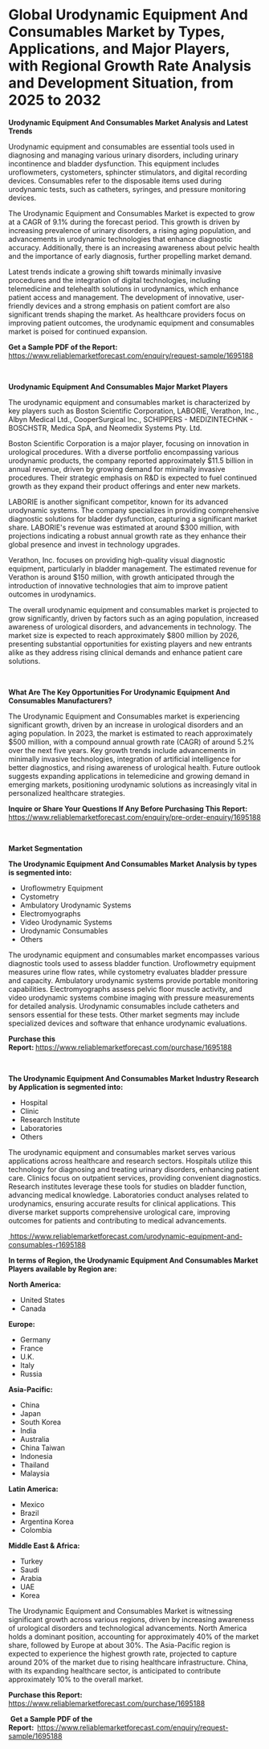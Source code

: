 <p><h1>Global Urodynamic Equipment And Consumables Market by Types, Applications, and Major Players, with Regional Growth Rate Analysis and Development Situation, from 2025 to 2032</h1></p><p><strong>Urodynamic Equipment And Consumables Market Analysis and Latest Trends</strong></p>
<p><p>Urodynamic equipment and consumables are essential tools used in diagnosing and managing various urinary disorders, including urinary incontinence and bladder dysfunction. This equipment includes uroflowmeters, cystometers, sphincter stimulators, and digital recording devices. Consumables refer to the disposable items used during urodynamic tests, such as catheters, syringes, and pressure monitoring devices.</p><p>The Urodynamic Equipment and Consumables Market is expected to grow at a CAGR of 9.1% during the forecast period. This growth is driven by increasing prevalence of urinary disorders, a rising aging population, and advancements in urodynamic technologies that enhance diagnostic accuracy. Additionally, there is an increasing awareness about pelvic health and the importance of early diagnosis, further propelling market demand.</p><p>Latest trends indicate a growing shift towards minimally invasive procedures and the integration of digital technologies, including telemedicine and telehealth solutions in urodynamics, which enhance patient access and management. The development of innovative, user-friendly devices and a strong emphasis on patient comfort are also significant trends shaping the market. As healthcare providers focus on improving patient outcomes, the urodynamic equipment and consumables market is poised for continued expansion.</p></p>
<p><strong>Get a Sample PDF of the Report:&nbsp;</strong> <a href="https://www.reliablemarketforecast.com/enquiry/request-sample/1695188?utm_campaign=2334&utm_medium=2&utm_source=Github&utm_content=ia&utm_term=13042025&utm_id=urodynamic-equipment-and-consumables">https://www.reliablemarketforecast.com/enquiry/request-sample/1695188</a></p>
<p>&nbsp;</p>
<p><strong>Urodynamic Equipment And Consumables Major Market Players</strong></p>
<p><p>The urodynamic equipment and consumables market is characterized by key players such as Boston Scientific Corporation, LABORIE, Verathon, Inc., Albyn Medical Ltd., CooperSurgical Inc., SCHIPPERS - MEDIZINTECHNK - BOSCHSTR, Medica SpA, and Neomedix Systems Pty. Ltd. </p><p>Boston Scientific Corporation is a major player, focusing on innovation in urological procedures. With a diverse portfolio encompassing various urodynamic products, the company reported approximately $11.5 billion in annual revenue, driven by growing demand for minimally invasive procedures. Their strategic emphasis on R&D is expected to fuel continued growth as they expand their product offerings and enter new markets.</p><p>LABORIE is another significant competitor, known for its advanced urodynamic systems. The company specializes in providing comprehensive diagnostic solutions for bladder dysfunction, capturing a significant market share. LABORIE's revenue was estimated at around $300 million, with projections indicating a robust annual growth rate as they enhance their global presence and invest in technology upgrades.</p><p>Verathon, Inc. focuses on providing high-quality visual diagnostic equipment, particularly in bladder management. The estimated revenue for Verathon is around $150 million, with growth anticipated through the introduction of innovative technologies that aim to improve patient outcomes in urodynamics.</p><p>The overall urodynamic equipment and consumables market is projected to grow significantly, driven by factors such as an aging population, increased awareness of urological disorders, and advancements in technology. The market size is expected to reach approximately $800 million by 2026, presenting substantial opportunities for existing players and new entrants alike as they address rising clinical demands and enhance patient care solutions.</p></p>
<p>&nbsp;</p>
<p><strong>What Are The Key Opportunities For Urodynamic Equipment And Consumables Manufacturers?</strong></p>
<p><p>The Urodynamic Equipment and Consumables market is experiencing significant growth, driven by an increase in urological disorders and an aging population. In 2023, the market is estimated to reach approximately $500 million, with a compound annual growth rate (CAGR) of around 5.2% over the next five years. Key growth trends include advancements in minimally invasive technologies, integration of artificial intelligence for better diagnostics, and rising awareness of urological health. Future outlook suggests expanding applications in telemedicine and growing demand in emerging markets, positioning urodynamic solutions as increasingly vital in personalized healthcare strategies.</p></p>
<p><strong>Inquire or Share Your Questions If Any Before Purchasing This Report:</strong> <a href="https://www.reliablemarketforecast.com/enquiry/pre-order-enquiry/1695188?utm_campaign=2334&utm_medium=2&utm_source=Github&utm_content=ia&utm_term=13042025&utm_id=urodynamic-equipment-and-consumables">https://www.reliablemarketforecast.com/enquiry/pre-order-enquiry/1695188</a></p>
<p>&nbsp;</p>
<p><strong>Market Segmentation</strong></p>
<p><strong>The Urodynamic Equipment And Consumables Market Analysis by types is segmented into:</strong></p>
<p><ul><li>Uroflowmetry Equipment</li><li>Cystometry</li><li>Ambulatory Urodynamic Systems</li><li>Electromyographs</li><li>Video Urodynamic Systems</li><li>Urodynamic Consumables</li><li>Others</li></ul></p>
<p><p>The urodynamic equipment and consumables market encompasses various diagnostic tools used to assess bladder function. Uroflowmetry equipment measures urine flow rates, while cystometry evaluates bladder pressure and capacity. Ambulatory urodynamic systems provide portable monitoring capabilities. Electromyographs assess pelvic floor muscle activity, and video urodynamic systems combine imaging with pressure measurements for detailed analysis. Urodynamic consumables include catheters and sensors essential for these tests. Other market segments may include specialized devices and software that enhance urodynamic evaluations.</p></p>
<p><strong>Purchase this Report:&nbsp;</strong><a href="https://www.reliablemarketforecast.com/purchase/1695188?utm_campaign=2334&utm_medium=2&utm_source=Github&utm_content=ia&utm_term=13042025&utm_id=urodynamic-equipment-and-consumables">https://www.reliablemarketforecast.com/purchase/1695188</a></p>
<p>&nbsp;</p>
<p><strong>The Urodynamic Equipment And Consumables Market Industry Research by Application is segmented into:</strong></p>
<p><ul><li>Hospital</li><li>Clinic</li><li>Research Institute</li><li>Laboratories</li><li>Others</li></ul></p>
<p><p>The urodynamic equipment and consumables market serves various applications across healthcare and research sectors. Hospitals utilize this technology for diagnosing and treating urinary disorders, enhancing patient care. Clinics focus on outpatient services, providing convenient diagnostics. Research institutes leverage these tools for studies on bladder function, advancing medical knowledge. Laboratories conduct analyses related to urodynamics, ensuring accurate results for clinical applications. This diverse market supports comprehensive urological care, improving outcomes for patients and contributing to medical advancements.</p></p>
<p><a href="https://www.reliablemarketforecast.com/urodynamic-equipment-and-consumables-r1695188?utm_campaign=2334&utm_medium=2&utm_source=Github&utm_content=ia&utm_term=13042025&utm_id=urodynamic-equipment-and-consumables">&nbsp;https://www.reliablemarketforecast.com/urodynamic-equipment-and-consumables-r1695188</a></p>
<p><strong>In terms of Region, the Urodynamic Equipment And Consumables Market Players available by Region are:</strong></p>
<p>
    <p> <strong> North America: </strong>
        <ul>
            <li>United States</li>
            <li>Canada</li>
        </ul>
        </p> 
    <p> <strong> Europe: </strong>
        <ul>
            <li>Germany</li>
            <li>France</li>
            <li>U.K.</li>
            <li>Italy</li>
            <li>Russia</li>
        </ul>
        </p> 
    <p> <strong> Asia-Pacific: </strong>
        <ul>
            <li>China</li>
            <li>Japan</li>
            <li>South Korea</li>
            <li>India</li>
            <li>Australia</li>
            <li>China Taiwan</li>
            <li>Indonesia</li>
            <li>Thailand</li>
            <li>Malaysia</li>
        </ul>
        </p> 
    <p> <strong> Latin America: </strong>
        <ul>
            <li>Mexico</li>
            <li>Brazil</li>
            <li>Argentina Korea</li>
            <li>Colombia</li>
        </ul>
        </p> 
    <p> <strong> Middle East & Africa: </strong>
        <ul>
            <li>Turkey</li>
            <li>Saudi</li>
            <li>Arabia</li>
            <li>UAE</li>
            <li>Korea</li>
        </ul>
    </p>
    </p>
<p><p>The Urodynamic Equipment and Consumables Market is witnessing significant growth across various regions, driven by increasing awareness of urological disorders and technological advancements. North America holds a dominant position, accounting for approximately 40% of the market share, followed by Europe at about 30%. The Asia-Pacific region is expected to experience the highest growth rate, projected to capture around 20% of the market due to rising healthcare infrastructure. China, with its expanding healthcare sector, is anticipated to contribute approximately 10% to the overall market.</p></p>
<p><strong>Purchase this Report: </strong><a href="https://www.reliablemarketforecast.com/purchase/1695188?utm_campaign=2334&utm_medium=2&utm_source=Github&utm_content=ia&utm_term=13042025&utm_id=urodynamic-equipment-and-consumables">https://www.reliablemarketforecast.com/purchase/1695188</a></p>
<p>&nbsp;<strong>Get a Sample PDF of the Report:&nbsp;&nbsp;</strong><a href="https://www.reliablemarketforecast.com/enquiry/request-sample/1695188?utm_campaign=2334&utm_medium=2&utm_source=Github&utm_content=ia&utm_term=13042025&utm_id=urodynamic-equipment-and-consumables">https://www.reliablemarketforecast.com/enquiry/request-sample/1695188</a></p>
<p><strong></strong></p>
<p><p></p><p></p><p></p></p>